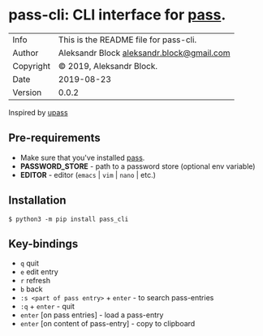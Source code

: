 # pass-cli:  CLI interface for [pass](https://www.passwordstore.org/).
|           |                                             |
|-----------|---------------------------------------------|
| Info      | This is the README file for pass-cli.       |
| Author    | Aleksandr Block <aleksandr.block@gmail.com> |
| Copyright | © 2019, Aleksandr Block.                    |
| Date      | 2019-08-23                                  |
| Version   | 0.0.2                                       |



Inspired by [upass](https://github.com/Kwpolska/upass)

Pre-requirements
----------------
* Make sure that you've installed [pass](https://www.passwordstore.org/).
* **PASSWORD_STORE** - path to a password store (optional env variable)
* **EDITOR** - editor (`emacs` | `vim` | `nano` | etc.)

Installation
------------
    $ python3 -m pip install pass_cli
    
Key-bindings
------------
* `q` quit
* `e` edit entry
* `r` refresh
* `b` back
* `:s <part of pass entry>` + `enter` - to search pass-entries
* `:q` + `enter` - quit
* `enter` [on pass entries] - load a pass-entry
* `enter` [on content of pass-entry] - copy to clipboard


